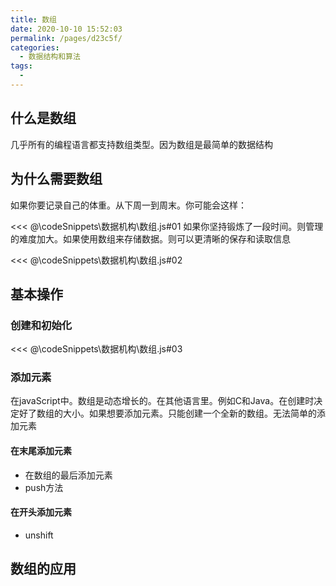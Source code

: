```yaml
---
title: 数组
date: 2020-10-10 15:52:03
permalink: /pages/d23c5f/
categories:
  - 数据结构和算法
tags:
  -
---
```


## 什么是数组

几乎所有的编程语言都支持数组类型。因为数组是最简单的数据结构

## 为什么需要数组

如果你要记录自己的体重。从下周一到周末。你可能会这样：

<<< @\codeSnippets\数据机构\数组.js#01
如果你坚持锻炼了一段时间。则管理的难度加大。如果使用数组来存储数据。则可以更清晰的保存和读取信息

<<< @\codeSnippets\数据机构\数组.js#02

## 基本操作

### 创建和初始化

<<< @\codeSnippets\数据机构\数组.js#03

### 添加元素

在javaScript中。数组是动态增长的。在其他语言里。例如C和Java。在创建时决定好了数组的大小。如果想要添加元素。只能创建一个全新的数组。无法简单的添加元素

#### 在末尾添加元素

- 在数组的最后添加元素
- push方法

#### 在开头添加元素

- unshift

## 数组的应用
